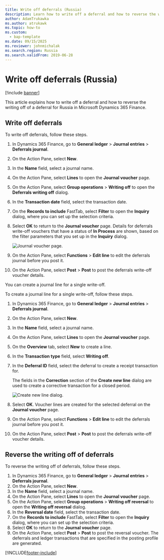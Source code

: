 ```yaml
---
title: Write off deferrals (Russia)
description: Learn how to write off a deferral and how to reverse the writing off of a deferral for Russia in Microsoft Dynamics 365 Finance.
author: AdamTrukawka
ms.author: atrukawk
ms.topic: how-to
ms.custom: 
  - bap-template
ms.date: 09/15/2025
ms.reviewer: johnmichalak
ms.search.region: Russia
ms.search.validFrom: 2019-06-28
---
```


# Write off deferrals (Russia)

[!include [banner](../../includes/banner.md)]

This article explains how to write off a deferral and how to reverse the writing off of a deferral for Russia in Microsoft Dynamics 365 Finance.

## Write off deferrals

To write off deferrals, follow these steps.

1. In Dynamics 365 Finance, go to **General ledger** \> **Journal entries** \> **Deferrals journal**.
1. On the Action Pane, select **New**.
1. In the **Name** field, select a journal name.
1. On the Action Pane, select **Lines** to open the **Journal voucher** page.
1. On the Action Pane, select **Group operations** \> **Writing off** to open the **Deferrals writing off** dialog.
1. In the **Transaction date** field, select the transaction date.
1. On the **Records to include** FastTab, select **Filter** to open the **Inquiry** dialog, where you can set up the selection criteria.
1. Select **OK** to return to the **Journal voucher** page. Details for deferrals write-off vouchers that have a status of **In Process** are shown, based on the filter parameters that you set up in the **Inquiry** dialog.

    ![Journal voucher page.](../media/rus-write-off-deferral-01.png)

1. On the Action Pane, select **Functions** \> **Edit line** to edit the deferrals journal before you post it.
1. On the Action Pane, select **Post** \> **Post** to post the deferrals write-off voucher details.

You can create a journal line for a single write-off.

To create a journal line for a single write-off, follow these steps.

1. In Dynamics 365 Finance, go to **General ledger** \> **Journal entries** \> **Deferrals journal**.
1. On the Action Pane, select **New**.
1. In the **Name** field, select a journal name.
1. On the Action Pane, select **Lines** to open the **Journal voucher** page.
1. On the **Overview** tab, select **New** to create a line.
1. In the **Transaction type** field, select **Writing off**.
1. In the **Deferral ID** field, select the deferral to create a receipt transaction for.

    The fields in the **Correction** section of the **Create new line** dialog are used to create a corrective transaction for a closed period.

    ![Create new line dialog.](../media/rus-write-off-deferral-02.png)

1. Select **OK**. Voucher lines are created for the selected deferral on the **Journal voucher** page.
1. On the Action Pane, select **Functions** \> **Edit line** to edit the deferrals journal before you post it.
1. On the Action Pane, select **Post** \> **Post** to post the deferrals write-off voucher details.

## Reverse the writing off of deferrals

To reverse the writing off of deferrals, follow these steps.

1. In Dynamics 365 Finance, go to **General ledger** \> **Journal entries** \> **Deferrals journal**.
1. On the Action Pane, select **New**.
1. In the **Name** field, select a journal name.
1. On the Action Pane, select **Lines** to open the **Journal voucher** page.
1. On the Action Pane, select **Group operations** \> **Writing off reversal** to open the **Writing off reversal** dialog.
1. In the **Reversal date** field, select the transaction date.
1. On the **Records to include** FastTab, select **Filter** to open the **Inquiry** dialog, where you can set up the selection criteria.
1. Select **OK** to return to the **Journal voucher** page.
1. On the Action Pane, select **Post** \> **Post** to post the reversal voucher. The deferrals and ledger transactions that are specified in the posting profile are generated.


[!INCLUDE[footer-include](../../../includes/footer-banner.md)]
